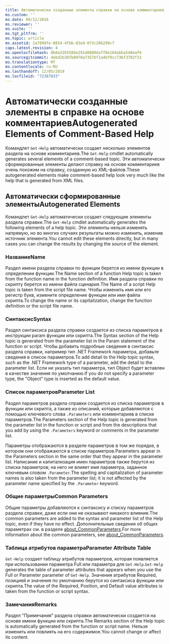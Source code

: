 ```yaml
---
title: Автоматически созданные элементы справки на основе комментариев | Документация Майкрософт
ms.custom: ''
ms.date: 09/12/2016
ms.reviewer: ''
ms.suite: ''
ms.tgt_pltfrm: ''
ms.topic: article
ms.assetid: 2a7098fe-0854-4fbb-83e9-073c20b299c7
caps.latest.revision: 4
ms.openlocfilehash: 0b8a32b5588e29148800daff8e104abba548eaf6
ms.sourcegitcommit: debd2b38fb8070a7357bf1a4bf9cc736f3702f31
ms.translationtype: MT
ms.contentlocale: ru-RU
ms.lasthandoff: 12/05/2019
ms.locfileid: "72367833"
---
```

# <a name="autogenerated-elements-of-comment-based-help"></a><span data-ttu-id="620d8-102">Автоматически созданные элементы в справке на основе комментариев</span><span class="sxs-lookup"><span data-stu-id="620d8-102">Autogenerated Elements of Comment-Based Help</span></span>

<span data-ttu-id="620d8-103">Командлет `Get-Help` автоматически создает несколько элементов раздела на основе комментариев.</span><span class="sxs-lookup"><span data-stu-id="620d8-103">The `Get-Help` cmdlet automatically generates several elements of a comment-based topic.</span></span> <span data-ttu-id="620d8-104">Эти автоматически сформированные элементы делают справку на основе комментариев очень похожим на справку, созданную из XML-файлов.</span><span class="sxs-lookup"><span data-stu-id="620d8-104">These autogenerated elements make comment-based help look very much like the help that is generated from XML files.</span></span>

## <a name="autogenerated-elements"></a><span data-ttu-id="620d8-105">Автоматически сформированные элементы</span><span class="sxs-lookup"><span data-stu-id="620d8-105">Autogenerated Elements</span></span>

<span data-ttu-id="620d8-106">Командлет `Get-Help` автоматически создает следующие элементы раздела справки.</span><span class="sxs-lookup"><span data-stu-id="620d8-106">The `Get-Help` cmdlet automatically generates the following elements of a help topic.</span></span> <span data-ttu-id="620d8-107">Эти элементы нельзя изменять напрямую, но во многих случаях результаты можно изменить, изменив источник элемента.</span><span class="sxs-lookup"><span data-stu-id="620d8-107">You cannot edit these elements directly, but in many cases you can change the results by changing the source of the element.</span></span>

### <a name="name"></a><span data-ttu-id="620d8-108">Название</span><span class="sxs-lookup"><span data-stu-id="620d8-108">Name</span></span>

<span data-ttu-id="620d8-109">Раздел имени раздела справки по функции берется из имени функции в определении функции.</span><span class="sxs-lookup"><span data-stu-id="620d8-109">The Name section of a function Help topic is taken from the function name in the function definition.</span></span> <span data-ttu-id="620d8-110">Имя раздела справки по скрипту берется из имени файла сценария.</span><span class="sxs-lookup"><span data-stu-id="620d8-110">The Name of a script Help topic is taken from the script file name.</span></span> <span data-ttu-id="620d8-111">Чтобы изменить имя или его регистр букв, измените определение функции или имя файла скрипта.</span><span class="sxs-lookup"><span data-stu-id="620d8-111">To change the name or its capitalization, change the function definition or the script file name.</span></span>

### <a name="syntax"></a><span data-ttu-id="620d8-112">Синтаксис</span><span class="sxs-lookup"><span data-stu-id="620d8-112">Syntax</span></span>

<span data-ttu-id="620d8-113">Раздел синтаксиса раздела справки создается из списка параметров в инструкции param функции или скрипта.</span><span class="sxs-lookup"><span data-stu-id="620d8-113">The Syntax section of the Help topic is generated from the parameter list in the Param statement of the function or script.</span></span> <span data-ttu-id="620d8-114">Чтобы добавить подробные сведения в синтаксис раздела справки, например тип .NET Framework параметра, добавьте сведения в список параметров.</span><span class="sxs-lookup"><span data-stu-id="620d8-114">To add detail to the Help topic syntax, such as the .NET Framework type of a parameter, add the detail to the parameter list.</span></span> <span data-ttu-id="620d8-115">Если не указать тип параметра, тип Object будет вставлен в качестве значения по умолчанию.</span><span class="sxs-lookup"><span data-stu-id="620d8-115">If you do not specify a parameter type, the "Object" type is inserted as the default value.</span></span>

### <a name="parameter-list"></a><span data-ttu-id="620d8-116">Список параметров</span><span class="sxs-lookup"><span data-stu-id="620d8-116">Parameter List</span></span>

<span data-ttu-id="620d8-117">Раздел параметров раздела справки создается из списка параметров в функции или скрипта, а также из описаний, которые добавляются с помощью ключевого слова `.Parameters` или комментариев в списке параметров.</span><span class="sxs-lookup"><span data-stu-id="620d8-117">The Parameters section of the Help topic is generated from the parameter list in the function or script and from the descriptions that you add by using the `.Parameters` keyword or comments in the parameter list.</span></span>

<span data-ttu-id="620d8-118">Параметры отображаются в разделе параметров в том же порядке, в котором они отображаются в списке параметров.</span><span class="sxs-lookup"><span data-stu-id="620d8-118">Parameters appear in the Parameters section in the same order that they appear in the parameter list.</span></span> <span data-ttu-id="620d8-119">Написание и капитализация имен параметров также берутся из списка параметров; на него не влияет имя параметра, заданное ключевым словом `.Parameter`.</span><span class="sxs-lookup"><span data-stu-id="620d8-119">The spelling and capitalization of parameter names is also taken from the parameter list; it is not affected by the parameter name specified by the `.Parameter` keyword.</span></span>

### <a name="common-parameters"></a><span data-ttu-id="620d8-120">Общие параметры</span><span class="sxs-lookup"><span data-stu-id="620d8-120">Common Parameters</span></span>

<span data-ttu-id="620d8-121">Общие параметры добавляются к синтаксису и списку параметров раздела справки, даже если они не оказывают никакого влияния.</span><span class="sxs-lookup"><span data-stu-id="620d8-121">The common parameters are added to the syntax and parameter list of the Help topic, even if they have no effect.</span></span> <span data-ttu-id="620d8-122">Дополнительные сведения об общих параметрах см. в разделе [about_CommonParameters](/powershell/module/microsoft.powershell.core/about/about_commonparameters).</span><span class="sxs-lookup"><span data-stu-id="620d8-122">For more information about the common parameters, see [about_CommonParameters](/powershell/module/microsoft.powershell.core/about/about_commonparameters).</span></span>

### <a name="parameter-attribute-table"></a><span data-ttu-id="620d8-123">Таблица атрибутов параметра</span><span class="sxs-lookup"><span data-stu-id="620d8-123">Parameter Attribute Table</span></span>

<span data-ttu-id="620d8-124">`Get-Help` создает таблицу атрибутов параметров, которая появляется при использовании параметра Full или параметра для `Get-Help`.</span><span class="sxs-lookup"><span data-stu-id="620d8-124">`Get-Help` generates the table of parameter attributes that appears when you use the Full or Parameter parameter of `Get-Help`.</span></span> <span data-ttu-id="620d8-125">Значения атрибутов Required, позицией и значения по умолчанию берутся из синтаксиса функции или скрипта.</span><span class="sxs-lookup"><span data-stu-id="620d8-125">The value of the Required, Position, and Default value attributes is taken from the function or script syntax.</span></span>

### <a name="remarks"></a><span data-ttu-id="620d8-126">Замечания</span><span class="sxs-lookup"><span data-stu-id="620d8-126">Remarks</span></span>

<span data-ttu-id="620d8-127">Раздел "Примечания" раздела справки автоматически создается на основе имени функции или скрипта.</span><span class="sxs-lookup"><span data-stu-id="620d8-127">The Remarks section of the Help topic is automatically generated from the function or script name.</span></span> <span data-ttu-id="620d8-128">Нельзя изменить или повлиять на его содержимое.</span><span class="sxs-lookup"><span data-stu-id="620d8-128">You cannot change or affect its content.</span></span>
